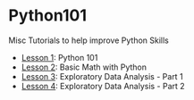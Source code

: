 # Python101


Misc Tutorials to help improve Python Skills

- [Lesson 1](https://github.com/papagorgio23/Python101/blob/master/Python_101.ipynb): Python 101
- [Lesson 2](https://github.com/papagorgio23/Python101/blob/master/Python_Math_101.ipynb): Basic Math with Python
- [Lesson 3](https://github.com/papagorgio23/Python101/blob/master/EDA1.ipynb): Exploratory Data Analysis - Part 1
- [Lesson 4](https://github.com/papagorgio23/Python101/blob/master/EDA2.ipynb): Exploratory Data Analysis - Part 2
